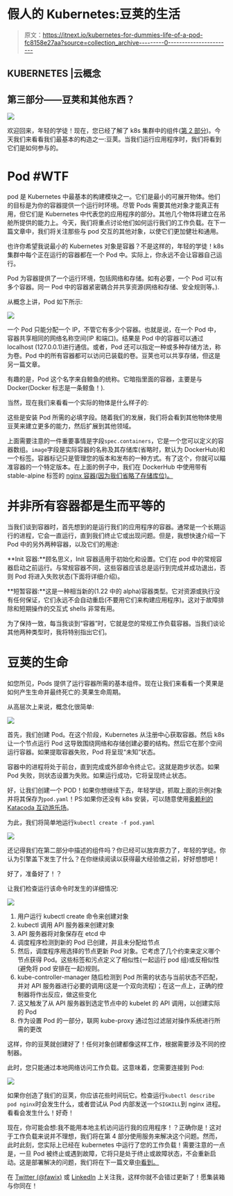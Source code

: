 # 假人的 Kubernetes:豆荚的生活

> 原文：<https://itnext.io/kubernetes-for-dummies-life-of-a-pod-fc8158e27aa?source=collection_archive---------0----------------------->

## KUBERNETES |云概念

## 第三部分——豆荚和其他东西？

![](img/610f5ebf790135d498e1c77491a7318c.png)

欢迎回来，年轻的学徒！现在，您已经了解了 k8s 集群中的组件([第 2 部分](http://bit.ly/fawix-k8s-p2))。今天我们来看看我们最基本的构造之一:豆荚。当我们运行应用程序时，我们将看到它们是如何参与的。

# Pod #WTF

pod 是 Kubernetes 中最基本的构建模块之一。它们是最小的可展开物体。他们的目标是为你的容器提供一个运行时环境。尽管 Pods 需要其他对象才能真正有用，但它们是 Kubernetes 中代表您的应用程序的部分。其他几个物体将建立在吊舱所提供的能力上。今天，我们将重点讨论他们如何运行我们的工作负载。在下一篇文章中，我们将关注那些与 pod 交互的其他对象，以使它们更加健壮和通用。

也许你希望我说最小的 Kubernetes 对象是容器？不是这样的，年轻的学徒！k8s 集群中每个正在运行的容器都在一个 Pod 中。实际上，你永远不会让容器自己运行。

Pod 为容器提供了一个运行环境，包括网络和存储。如有必要，一个 Pod 可以有多个容器。同一 Pod 中的容器紧密耦合并共享资源(网络和存储、安全规则等。).

从概念上讲，Pod 如下所示:

![](img/cab096920f6360e96155cfd077c32c18.png)

一个 Pod 只能分配一个 IP，不管它有多少个容器。也就是说，在一个 Pod 中，容器共享相同的网络名称空间(IP 和端口)。结果是 Pod 中的容器可以通过 localhost (127.0.0.1)进行通信。或者，Pod 还可以指定一种或多种存储方法，称为卷。Pod 中的所有容器都可以访问已装载的卷。豆荚也可以共享存储，但这是另一篇文章。

有趣的是，Pod 这个名字来自鲸鱼的统称。它暗指里面的容器，主要是与 Docker(Docker 标志是一条鲸鱼！).

当然，现在我们来看看一个实际的物体是什么样子的:

这些是安装 Pod 所需的必填字段。随着我们的发展，我们将会看到其他物体使用豆荚来建立更多的能力，然后扩展到其他领域。

上面需要注意的一件重要事情是字段`spec.containers`，它是一个您可以定义的容器数组。`image`字段是实际容器的名称及其存储库(省略时，默认为 DockerHub)和一个标签。容器标记只是管理您的版本和发布的一种方式。有了这个，你就可以瞄准容器的一个特定版本。在上面的例子中，我们在 DockerHub 中使用带有 stable-alpine 标签的 [nginx 容器(因为我们省略了存储库位)。](https://hub.docker.com/layers/nginx/library/nginx/stable-alpine/images/sha256-415f060bbd6fbabb39d19b604247204b5429f340fa571bfdd12f724dbff2839a?context=explore)

# 并非所有容器都是生而平等的

当我们谈到容器时，首先想到的是运行我们的应用程序的容器。通常是一个长期运行的进程，它会一直运行，直到我们终止它或出现问题。但是，我想快速介绍一下 Pod 中的另外两种容器，以及它们的用途:

**Init 容器:**顾名思义，Init 容器适用于初始化和设置。它们在 pod 中的常规容器启动之前运行。与常规容器不同，这些容器应该总是运行到完成并成功退出，否则 Pod 将进入失败状态(下面将详细介绍)。

**短暂容器:**这是一种相当新的(1.22 中的 alpha)容器类型。它对资源或执行没有任何保证，它们永远不会自动重启(不要用它们来构建应用程序)。这对于故障排除和短期操作的交互式 shells 非常有用。

为了保持一致，每当我谈到“容器”时，它就是您的常规工作负载容器。当我们谈论其他两种类型时，我将特别指出它们。

# 豆荚的生命

如您所见，Pods 提供了运行容器所需的基本组件。现在让我们来看看一个荚果是如何产生生命并最终死亡的:荚果生命周期。

从高层次上来说，概念化很简单:

![](img/346e4595719203875a5346d8c4ce2cdb.png)

首先，我们创建 Pod。在这个阶段，Kubernetes 从注册中心获取容器。然后 k8s 让一个节点运行 Pod 这导致围绕网络和存储创建必要的结构。然后它在那个空间运行容器。如果提取容器失败，Pod 将呈现“未知”状态。

容器中的进程将处于前台，直到完成或外部命令终止它。这就是跑步状态。如果 Pod 失败，则状态设置为失败。如果运行成功，它将呈现终止状态。

好，让我们创建一个 POD！如果你想继续下去，年轻学徒，抓取上面的示例对象并将其保存为`pod.yaml`！PS:如果你还没有 k8s 安装，可以随意使用[奥赖利的 Katacoda 互动游乐场](https://www.katacoda.com/courses/kubernetes/playground)。

为此，我们将简单地运行`kubectl create -f pod.yaml`

![](img/8f7fc0d7688f24a6928ee92ca21ef790.png)

还记得我们在第二部分中描述的组件吗？你已经可以放弃原力了，年轻的学徒。你认为引擎盖下发生了什么？在你继续阅读以获得最大经验值之前，好好想想吧！

好了，准备好了！？

让我们检查运行该命令时发生的详细情况:

![](img/0daa0923e666dace9e69a171d3561f45.png)

1.  用户运行 kubectl create 命令来创建对象
2.  kubectl 调用 API 服务器来创建对象
3.  API 服务器将对象保存在 etcd 中
4.  调度程序检测到新的 Pod 已创建，并且未分配给节点
5.  然后，调度程序用选择的节点更新 Pod 对象。它考虑了几个约束来定义哪个节点获得 Pod。这些标签和污点定义了相似性(一起运行 pod 组)或反相似性(避免将 pod 安排在一起)规则。
6.  kube-controller-manager 随后检测到 Pod 所需的状态与当前状态不匹配，并对 API 服务器进行必要的调用(这是一个双向流程)；在这一点上，正确的控制器将作出反应，做这些变化
7.  这又触发了从 API 服务器到选定节点中的 kubelet 的 API 调用，以创建实际的 Pod
8.  作为设置 Pod 的一部分，联网 kube-proxy 通过包过滤层对操作系统进行所需的更改

这样，你的豆荚就创建好了！任何对象创建都像这样工作，根据需要涉及不同的控制器。

此时，您只能通过本地网络访问工作负载。这意味着，您需要连接到 Pod:

![](img/9f5ce283f95b5a39bd0e651c318763ce.png)

如果你创造了我们的豆荚，你应该花些时间玩它。检查运行`kubectl describe pod nginx`时会发生什么，或者尝试从 Pod 内部发送一个`SIGKILL`到 nginx 进程。看看会发生什么！好奇！

现在，你可能会想:我不能用本地主机访问运行我的应用程序！？正确你是！这对于工作负载来说并不理想，我们将在第 4 部分使用服务来解决这个问题。然而，此时此刻，您实际上已经在 kubernetes 中运行了您的工作负载！需要注意的一点是，一旦 Pod 被终止或遇到故障，它将只是处于终止或故障状态，不会重新启动。这是部署解决的问题，我们将在下一篇文章[中看到。](https://bit.ly/fawix-k8s-p4)

在 [Twitter (@fawix)](https://twitter.com/fawix) 或 [LinkedIn](https://www.linkedin.com/in/fatimasilv/) 上关注我，这样你就不会错过更新了！愿集装箱与你同在！